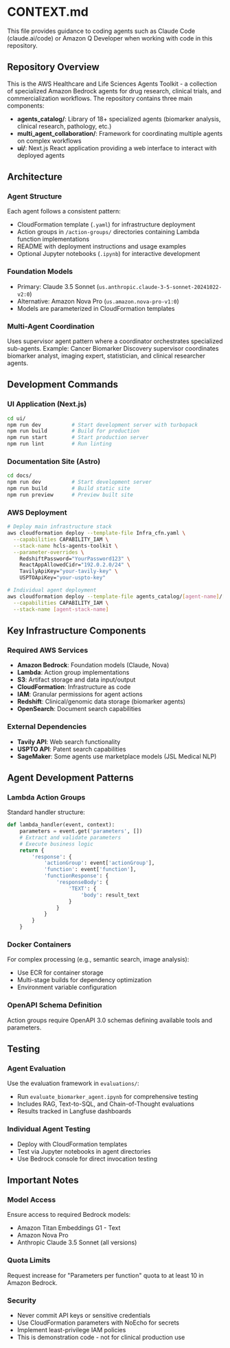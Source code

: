 # CONTEXT.md

This file provides guidance to coding agents such as Claude Code (claude.ai/code) or Amazon Q Developer when working with code in this repository.

## Repository Overview

This is the AWS Healthcare and Life Sciences Agents Toolkit - a collection of specialized Amazon Bedrock agents for drug research, clinical trials, and commercialization workflows. The repository contains three main components:

- **agents_catalog/**: Library of 18+ specialized agents (biomarker analysis, clinical research, pathology, etc.)
- **multi_agent_collaboration/**: Framework for coordinating multiple agents on complex workflows
- **ui/**: Next.js React application providing a web interface to interact with deployed agents

## Architecture

### Agent Structure

Each agent follows a consistent pattern:

- CloudFormation template (`.yaml`) for infrastructure deployment
- Action groups in `/action-groups/` directories containing Lambda function implementations  
- README with deployment instructions and usage examples
- Optional Jupyter notebooks (`.ipynb`) for interactive development

### Foundation Models

- Primary: Claude 3.5 Sonnet (`us.anthropic.claude-3-5-sonnet-20241022-v2:0`)
- Alternative: Amazon Nova Pro (`us.amazon.nova-pro-v1:0`)
- Models are parameterized in CloudFormation templates

### Multi-Agent Coordination

Uses supervisor agent pattern where a coordinator orchestrates specialized sub-agents. Example: Cancer Biomarker Discovery supervisor coordinates biomarker analyst, imaging expert, statistician, and clinical researcher agents.

## Development Commands

### UI Application (Next.js)

```bash
cd ui/
npm run dev          # Start development server with turbopack
npm run build        # Build for production
npm run start        # Start production server
npm run lint         # Run linting
```

### Documentation Site (Astro)

```bash
cd docs/
npm run dev          # Start development server
npm run build        # Build static site
npm run preview      # Preview built site
```

### AWS Deployment

```bash
# Deploy main infrastructure stack
aws cloudformation deploy --template-file Infra_cfn.yaml \
  --capabilities CAPABILITY_IAM \
  --stack-name hcls-agents-toolkit \
  --parameter-overrides \
    RedshiftPassword="YourPassword123" \
    ReactAppAllowedCidr="192.0.2.0/24" \
    TavilyApiKey="your-tavily-key" \
    USPTOApiKey="your-uspto-key"

# Individual agent deployment
aws cloudformation deploy --template-file agents_catalog/[agent-name]/[agent-name]-cfn.yaml \
  --capabilities CAPABILITY_IAM \
  --stack-name [agent-stack-name]
```

## Key Infrastructure Components

### Required AWS Services

- **Amazon Bedrock**: Foundation models (Claude, Nova)
- **Lambda**: Action group implementations
- **S3**: Artifact storage and data input/output
- **CloudFormation**: Infrastructure as code
- **IAM**: Granular permissions for agent actions
- **Redshift**: Clinical/genomic data storage (biomarker agents)
- **OpenSearch**: Document search capabilities

### External Dependencies

- **Tavily API**: Web search functionality
- **USPTO API**: Patent search capabilities
- **SageMaker**: Some agents use marketplace models (JSL Medical NLP)

## Agent Development Patterns

### Lambda Action Groups

Standard handler structure:

```python
def lambda_handler(event, context):
    parameters = event.get('parameters', [])
    # Extract and validate parameters
    # Execute business logic
    return {
        'response': {
            'actionGroup': event['actionGroup'],
            'function': event['function'],
            'functionResponse': {
                'responseBody': {
                    'TEXT': {
                        'body': result_text
                    }
                }
            }
        }
    }
```

### Docker Containers

For complex processing (e.g., semantic search, image analysis):

- Use ECR for container storage
- Multi-stage builds for dependency optimization
- Environment variable configuration

### OpenAPI Schema Definition

Action groups require OpenAPI 3.0 schemas defining available tools and parameters.

## Testing

### Agent Evaluation

Use the evaluation framework in `evaluations/`:

- Run `evaluate_biomarker_agent.ipynb` for comprehensive testing
- Includes RAG, Text-to-SQL, and Chain-of-Thought evaluations
- Results tracked in Langfuse dashboards

### Individual Agent Testing

- Deploy with CloudFormation templates
- Test via Jupyter notebooks in agent directories
- Use Bedrock console for direct invocation testing

## Important Notes

### Model Access

Ensure access to required Bedrock models:

- Amazon Titan Embeddings G1 - Text
- Amazon Nova Pro
- Anthropic Claude 3.5 Sonnet (all versions)

### Quota Limits

Request increase for "Parameters per function" quota to at least 10 in Amazon Bedrock.

### Security

- Never commit API keys or sensitive credentials
- Use CloudFormation parameters with NoEcho for secrets
- Implement least-privilege IAM policies
- This is demonstration code - not for clinical production use
